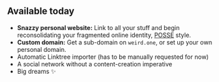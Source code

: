 ## Available today

- **Snazzy personal website:** Link to all your stuff and begin reconsolidating your fragmented online identity, [POSSE](https://indieweb.org/POSSE) style.
- **Custom domain:** Get a sub-domain on `weird.one`, or set up your own personal domain.
- Automatic Linktree importer (has to be manually requested for now)
- A social network without a content-creation imperative
- Big dreams ✨
